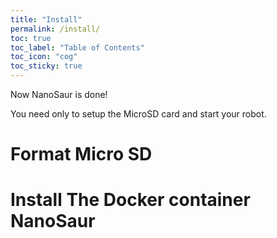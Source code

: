 ```yaml
---
title: "Install"
permalink: /install/
toc: true
toc_label: "Table of Contents"
toc_icon: "cog"
toc_sticky: true
---
```


Now NanoSaur is done!

You need only to setup the MicroSD card and start your robot.

# Format Micro SD



# Install The Docker container NanoSaur